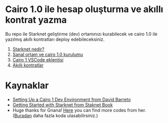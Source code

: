 # Cairo 1.0 ile hesap oluşturma ve akıllı kontrat yazma

Bu repo ile Starknet geliştirme (dev) ortamınızı kurabilecek ve cairo 1.0 ile yazılmış akıllı kontratları deploy edebileceksiniz.

1. [Starknet nedir?](./chapters/1.%20Starknet%20nedir%3F.md)
2. [Sanal ortam ve cairo 1.0 kurulumu](./chapters/2.%20Sanal%20ortam%20ve%20cairo%201.0%20kurulumu.md)
3. [Cairo 1 VSCode eklentisi](./chapters/3.%20Cairo%201%20VSCode%20eklentisi.md)
4. [Akıllı kontratlar](./chapters/4.%20Akıllı%20kontratlar.md)

# Kaynaklar
- [Setting Up a Cairo 1 Dev Environment from David Barreto](https://docs.google.com/document/d/e/2PACX-1vQO7MSt_JINcGItO4-aIH-FQE9xN_Ssa6zQXC93f0e7W5g7ECny57w3E2M9-fdTdU5Ne1R-Kt9g8_EB/pub)
- [Getting Started with Starknet from Staknet Book](https://book.starknet.io/chapter_1/index.html)
- Huge thanks for Gnana! [Here](https://gist.github.com/gyan0890) you can find more codes from her. ([Buradan](https://gist.github.com/gyan0890) daha fazla koda ulasabilirsiniz.)

